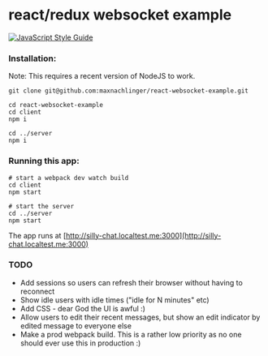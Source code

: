 # react/redux websocket example

[![JavaScript Style Guide](https://img.shields.io/badge/code%20style-standard-brightgreen.svg)](http://standardjs.com/)

### Installation:
Note: This requires a recent version of NodeJS to work.
```shell
git clone git@github.com:maxnachlinger/react-websocket-example.git

cd react-websocket-example
cd client
npm i

cd ../server
npm i
```

### Running this app:
```shell
# start a webpack dev watch build
cd client
npm start

# start the server
cd ../server
npm start
```
The app runs at [http://silly-chat.localtest.me:3000](http://silly-chat.localtest.me:3000)

### TODO
- Add sessions so users can refresh their browser without having to reconnect
- Show idle users with idle times ("idle for N minutes" etc)
- Add CSS - dear God the UI is awful :)
- Allow users to edit their recent messages, but show an edit indicator by edited message to everyone else
- Make a prod webpack build. This is a rather low priority as no one should ever use this in production :)
